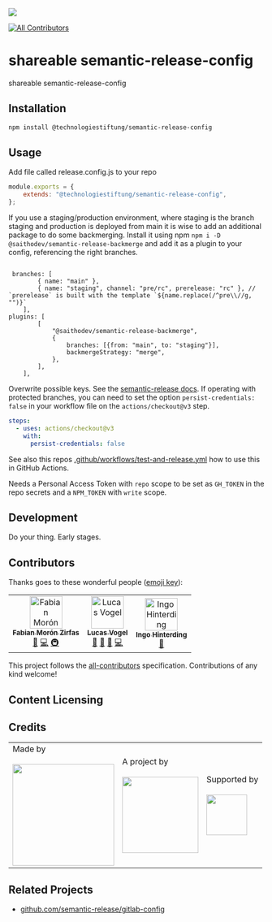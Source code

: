![](https://img.shields.io/badge/Built%20with%20%E2%9D%A4%EF%B8%8F-at%20Technologiestiftung%20Berlin-blue)

<!-- ALL-CONTRIBUTORS-BADGE:START - Do not remove or modify this section -->

[![All Contributors](https://img.shields.io/badge/all_contributors-3-orange.svg?style=flat-square)](#contributors-)

<!-- ALL-CONTRIBUTORS-BADGE:END -->

# shareable semantic-release-config

shareable semantic-release-config

## Installation

```bash
npm install @technologiestiftung/semantic-release-config
```

## Usage

Add file called release.config.js to your repo

```js
module.exports = {
	extends: "@technologiestiftung/semantic-release-config",
};
```

If you use a staging/production environment, where staging is the branch staging and production is deployed from main it is wise to add an additional package to do some backmerging. Install it using npm `npm i -D @saithodev/semantic-release-backmerge` and add it as a plugin to your config, referencing the right branches.

```

 branches: [
        { name: "main" },
        { name: "staging", channel: "pre/rc", prerelease: "rc" }, // `prerelease` is built with the template `${name.replace(/^pre\\//g, "")}`
    ],
plugins: [
		[
			"@saithodev/semantic-release-backmerge",
			{
				branches: [{from: "main", to: "staging"}],
				backmergeStrategy: "merge",
			},
		],
	],
```

Overwrite possible keys. See the [semantic-release docs](https://semantic-release.gitbook.io/semantic-release/usage/configuration#extends). If operating with protected branches, you can need to set the option `persist-credentials: false` in your workflow file on the `actions/checkout@v3` step.

```yaml
steps:
  - uses: actions/checkout@v3
    with:
      persist-credentials: false
```

See also this repos [.github/workflows/test-and-release.yml](./.github/workflows/test-and-release.yml) how to use this in GitHub Actions.

Needs a Personal Access Token with `repo` scope to be set as `GH_TOKEN` in the repo secrets and a `NPM_TOKEN` with `write` scope.

## Development

Do your thing. Early stages.

## Contributors

Thanks goes to these wonderful people ([emoji key](https://allcontributors.org/docs/en/emoji-key)):

<!-- ALL-CONTRIBUTORS-LIST:START - Do not remove or modify this section -->
<!-- prettier-ignore-start -->
<!-- markdownlint-disable -->
<table>
  <tbody>
    <tr>
      <td align="center"><a href="https://fabianmoronzirfas.me/"><img src="https://avatars.githubusercontent.com/u/315106?v=4?s=64" width="64px;" alt="Fabian Morón Zirfas"/><br /><sub><b>Fabian Morón Zirfas</b></sub></a><br /><a href="https://github.com/technologiestiftung/semantic-release-config/commits?author=ff6347" title="Documentation">📖</a> <a href="https://github.com/technologiestiftung/semantic-release-config/commits?author=ff6347" title="Code">💻</a> <a href="#infra-ff6347" title="Infrastructure (Hosting, Build-Tools, etc)">🚇</a></td>
      <td align="center"><a href="http://vogelino.com"><img src="https://avatars.githubusercontent.com/u/2759340?v=4?s=64" width="64px;" alt="Lucas Vogel"/><br /><sub><b>Lucas Vogel</b></sub></a><br /><a href="https://github.com/technologiestiftung/semantic-release-config/commits?author=vogelino" title="Documentation">📖</a> <a href="#ideas-vogelino" title="Ideas, Planning, & Feedback">🤔</a> <a href="https://github.com/technologiestiftung/semantic-release-config/pulls?q=is%3Apr+reviewed-by%3Avogelino" title="Reviewed Pull Requests">👀</a> <a href="https://github.com/technologiestiftung/semantic-release-config/commits?author=vogelino" title="Code">💻</a></td>
      <td align="center"><a href="http://www.awsm.de"><img src="https://avatars.githubusercontent.com/u/434355?v=4?s=64" width="64px;" alt="Ingo Hinterding"/><br /><sub><b>Ingo Hinterding</b></sub></a><br /><a href="https://github.com/technologiestiftung/semantic-release-config/commits?author=Esshahn" title="Documentation">📖</a></td>
    </tr>
  </tbody>
</table>

<!-- markdownlint-restore -->
<!-- prettier-ignore-end -->

<!-- ALL-CONTRIBUTORS-LIST:END -->

This project follows the [all-contributors](https://github.com/all-contributors/all-contributors) specification. Contributions of any kind welcome!

## Content Licensing

## Credits

<table>
  <tr>
    <td>
      Made by <a src="https://citylab-berlin.org/de/start/">
        <br />
        <br />
        <img width="200" src="https://citylab-berlin.org/wp-content/uploads/2021/05/citylab-logo.svg" />
      </a>
    </td>
    <td>
      A project by <a src="https://www.technologiestiftung-berlin.de/">
        <br />
        <br />
        <img width="150" src="https://citylab-berlin.org/wp-content/uploads/2021/05/tsb.svg" />
      </a>
    </td>
    <td>
      Supported by <a src="https://www.berlin.de/rbmskzl/">
        <br />
        <br />
        <img width="80" src="https://citylab-berlin.org/wp-content/uploads/2021/12/B_RBmin_Skzl_Logo_DE_V_PT_RGB-300x200.png" />
      </a>
    </td>
  </tr>
</table>

## Related Projects

- [github.com/semantic-release/gitlab-config](https://github.com/semantic-release/gitlab-config)
